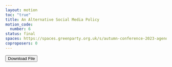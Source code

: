 ```yaml
---
layout: motion
toc: "true"
title: An Alternative Social Media Policy
motion_code:
  number: 6
status: final
spaces: https://spaces.greenparty.org.uk/s/autumn-conference-2023-agenda-forum/post/post/view?id=11042
coproposers: 0
---
```

<a href="/files/gpew-social-media-policy-v0.6-draft.docx"><button class="btn btn-outline-primary download-link">Download File</button></a>